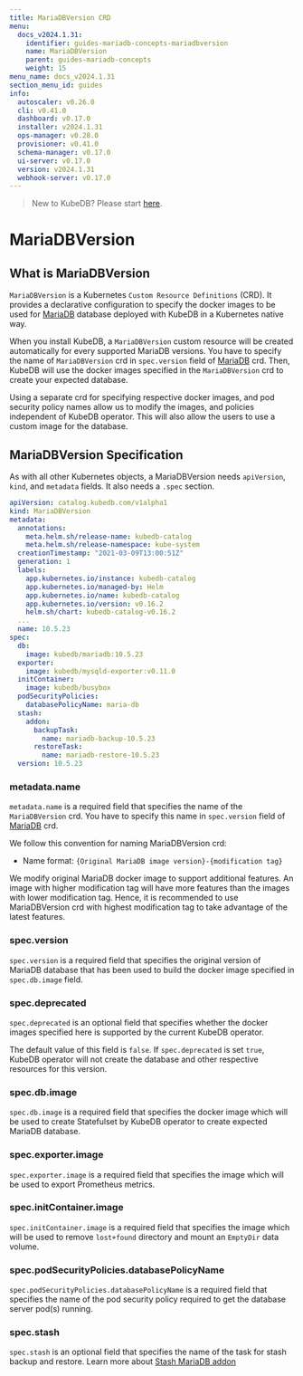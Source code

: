 ```yaml
---
title: MariaDBVersion CRD
menu:
  docs_v2024.1.31:
    identifier: guides-mariadb-concepts-mariadbversion
    name: MariaDBVersion
    parent: guides-mariadb-concepts
    weight: 15
menu_name: docs_v2024.1.31
section_menu_id: guides
info:
  autoscaler: v0.26.0
  cli: v0.41.0
  dashboard: v0.17.0
  installer: v2024.1.31
  ops-manager: v0.28.0
  provisioner: v0.41.0
  schema-manager: v0.17.0
  ui-server: v0.17.0
  version: v2024.1.31
  webhook-server: v0.17.0
---
```


> New to KubeDB? Please start [here](/docs/v2024.1.31/README).

# MariaDBVersion

## What is MariaDBVersion

`MariaDBVersion` is a Kubernetes `Custom Resource Definitions` (CRD). It provides a declarative configuration to specify the docker images to be used for [MariaDB](https://www.mariadb.com) database deployed with KubeDB in a Kubernetes native way.

When you install KubeDB, a `MariaDBVersion` custom resource will be created automatically for every supported MariaDB versions. You have to specify the name of `MariaDBVersion` crd in `spec.version` field of [MariaDB](/docs/v2024.1.31/guides/mariadb/concepts/mariadb) crd. Then, KubeDB will use the docker images specified in the `MariaDBVersion` crd to create your expected database.

Using a separate crd for specifying respective docker images, and pod security policy names allow us to modify the images, and policies independent of KubeDB operator.  This will also allow the users to use a custom image for the database.

## MariaDBVersion Specification

As with all other Kubernetes objects, a MariaDBVersion needs `apiVersion`, `kind`, and `metadata` fields. It also needs a `.spec` section.

```yaml
apiVersion: catalog.kubedb.com/v1alpha1
kind: MariaDBVersion
metadata:
  annotations:
    meta.helm.sh/release-name: kubedb-catalog
    meta.helm.sh/release-namespace: kube-system
  creationTimestamp: "2021-03-09T13:00:51Z"
  generation: 1
  labels:
    app.kubernetes.io/instance: kubedb-catalog
    app.kubernetes.io/managed-by: Helm
    app.kubernetes.io/name: kubedb-catalog
    app.kubernetes.io/version: v0.16.2
    helm.sh/chart: kubedb-catalog-v0.16.2
  ...
  name: 10.5.23
spec:
  db:
    image: kubedb/mariadb:10.5.23
  exporter:
    image: kubedb/mysqld-exporter:v0.11.0
  initContainer:
    image: kubedb/busybox
  podSecurityPolicies:
    databasePolicyName: maria-db
  stash:
    addon:
      backupTask:
        name: mariadb-backup-10.5.23
      restoreTask:
        name: mariadb-restore-10.5.23
  version: 10.5.23
```

### metadata.name

`metadata.name` is a required field that specifies the name of the `MariaDBVersion` crd. You have to specify this name in `spec.version` field of [MariaDB](/docs/v2024.1.31/guides/mariadb/concepts/mariadb) crd.

We follow this convention for naming MariaDBVersion crd:

- Name format: `{Original MariaDB image version}-{modification tag}`

We modify original MariaDB docker image to support additional features. An image with higher modification tag will have more features than the images with lower modification tag. Hence, it is recommended to use MariaDBVersion crd with highest modification tag to take advantage of the latest features.

### spec.version

`spec.version` is a required field that specifies the original version of MariaDB database that has been used to build the docker image specified in `spec.db.image` field.

### spec.deprecated

`spec.deprecated` is an optional field that specifies whether the docker images specified here is supported by the current KubeDB operator.

The default value of this field is `false`. If `spec.deprecated` is set `true`, KubeDB operator will not create the database and other respective resources for this version.

### spec.db.image

`spec.db.image` is a required field that specifies the docker image which will be used to create Statefulset by KubeDB operator to create expected MariaDB database.

### spec.exporter.image

`spec.exporter.image` is a required field that specifies the image which will be used to export Prometheus metrics.

### spec.initContainer.image

`spec.initContainer.image` is a required field that specifies the image which will be used to remove `lost+found` directory and mount an `EmptyDir` data volume.

### spec.podSecurityPolicies.databasePolicyName

`spec.podSecurityPolicies.databasePolicyName` is a required field that specifies the name of the pod security policy required to get the database server pod(s) running.

### spec.stash

`spec.stash` is an optional field that specifies the name of the task for stash backup and restore. Learn more about [Stash MariaDB addon](https://stash.run/docs/v2021.03.08/addons/mariadb/)

